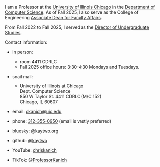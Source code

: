 I am a Professor at the [University of Illinois Chicago][uic] in the [Department of Computer Science][uiccs]. As of Fall 2025, I also serve as the College of Engineering [Associate Dean for Faculty Affairs](https://engineering.uic.edu/about/administration/).

From Fall 2022 to Fall 2025, I served as the [Director of Undergraduate Studies](https://cs.uic.edu/undergraduate/).

Contact information:

- in person:

  - room 4411 CDRLC
  - Fall 2025 office hours: 3:30-4:30 Mondays and Tuesdays.

- snail mail:

  - University of Illinois at Chicago  
    Dept. Computer Science  
    850 W Taylor St.
    4411 CDRLC (M/C 152)  
    Chicago, IL 60607

- email: [ckanich@uic.edu][ckanich]
- phone: [312-355-0950][phone] (email is vastly preferred)
- bluesky: [@kaytwo.org][bluesky]
- github: [@kaytwo][github]
- YouTube: [chriskanich][yt]
- TikTok: [@ProfessorKanich][tt]

[tt]: https://tiktok.com/@professorkanich
[yt]: https://www.youtube.com/chriskanich
[bluesky]: https://bsky.app/profile/kaytwo.org
[phone]: tel:1-312-355-0950
[ckanich]: mailto:ckanich@uic.edu
[uiccs]: http://www.cs.uic.edu
[uic]: http://www.uic.edu
[twitter]: https://twitter.com/kaytwo
[github]: https://github.com/kaytwo
